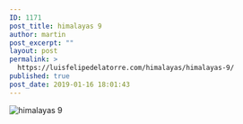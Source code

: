 ```yaml
---
ID: 1171
post_title: himalayas 9
author: martin
post_excerpt: ""
layout: post
permalink: >
  https://luisfelipedelatorre.com/himalayas/himalayas-9/
published: true
post_date: 2019-01-16 18:01:43
---
```

<p><img src="https://luisfelipedelatorre.com/wp-content/uploads/2019/01/himalayas-9-756x1024.jpg" alt="himalayas 9"/></p>